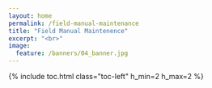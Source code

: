 ```yaml
---
layout: home
permalink: /field-manual-maintenance
title: "Field Manual Maintenence"
excerpt: "<br>"
image:
  feature: /banners/04_banner.jpg
---
```

{% include toc.html class="toc-left" h_min=2 h_max=2 %}

